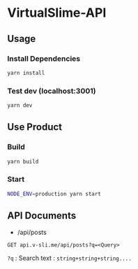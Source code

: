 # VirtualSlime-API

## Usage

### Install Dependencies

```bash
yarn install
```

### Test dev (localhost:3001)

```bash
yarn dev
```

## Use Product

### Build

```bash
yarn build
```

### Start

```bash
NODE_ENV=production yarn start
```

## API Documents

- /api/posts

```
GET api.v-sli.me/api/posts?q=<Query>
```

`?q` : Search text : `string+string+string....`
